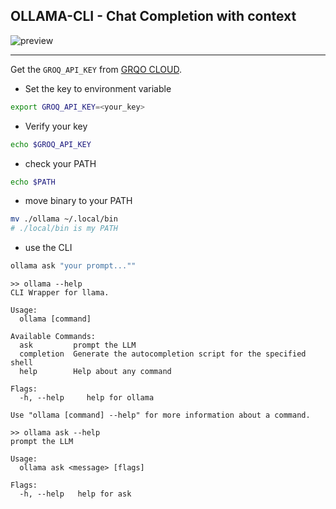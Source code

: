 ## OLLAMA-CLI - Chat Completion with context

![preview](https://github.com/user-attachments/assets/9c9c9f61-6fd8-4986-bc06-6860ce17f051)

---

Get the `GROQ_API_KEY` from [GRQO CLOUD](https://console.groq.com/keys).

- Set the key to environment variable

```bash
export GROQ_API_KEY=<your_key>
```

- Verify your key

```bash
echo $GROQ_API_KEY
```

- check your PATH

```bash
echo $PATH
```

- move binary to your PATH

```bash
mv ./ollama ~/.local/bin
# ./local/bin is my PATH
```

- use the CLI

```bash
ollama ask "your prompt...""
```

```
>> ollama --help
CLI Wrapper for llama.

Usage:
  ollama [command]

Available Commands:
  ask         prompt the LLM
  completion  Generate the autocompletion script for the specified shell
  help        Help about any command

Flags:
  -h, --help     help for ollama

Use "ollama [command] --help" for more information about a command.
```

```
>> ollama ask --help
prompt the LLM

Usage:
  ollama ask <message> [flags]

Flags:
  -h, --help   help for ask
```
